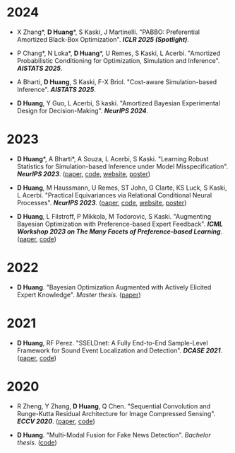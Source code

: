 # 2024

- X Zhang\*, **D Huang**\*, S Kaski, J Martinelli. "PABBO: Preferential Amortized Black-Box Optimization". ***ICLR 2025 (Spotlight)***.

- P Chang\*, N Loka\*, **D Huang**\*, U Remes, S Kaski, L Acerbi. "Amortized Probabilistic Conditioning for Optimization, Simulation and Inference". ***AISTATS 2025***. 

- A Bharti, **D Huang**, S Kaski, F-X Briol. "Cost-aware Simulation-based Inference". ***AISTATS 2025***.

- **D Huang**, Y Guo, L Acerbi, S kaski. "Amortized Bayesian Experimental Design for Decision-Making". ***NeurIPS 2024***.

# 2023

- **D Huang**\*, A Bharti\*, A Souza, L Acerbi, S Kaski. "Learning Robust Statistics for Simulation-based Inference under Model Misspecification". ***NeurIPS 2023***. ([paper](https://proceedings.neurips.cc/paper_files/paper/2023/hash/16c5b4102a6b6eb061e502ce6736ad8a-Abstract-Conference.html), [code](https://github.com/huangdaolang/robust-sbi), [website](https://neurips.cc/virtual/2023/poster/71604), [poster](https://neurips.cc/media/PosterPDFs/NeurIPS%202023/71604.png?t=1701420634.256249))

- **D Huang**, M Haussmann, U Remes, ST John, G Clarte, KS Luck, S Kaski, L Acerbi. "Practical Equivariances via Relational Conditional Neural Processes". ***NeurIPS 2023***. 
([paper](https://proceedings.neurips.cc/paper_files/paper/2023/hash/5d1a382162cb5ed326f1d3dbbfac4c82-Abstract-Conference.html), [code](https://github.com/acerbilab/relational-neural-processes), [website](https://neurips.cc/virtual/2023/poster/69998), [poster](https://neurips.cc/media/PosterPDFs/NeurIPS%202023/69998.png?t=1701903028.6444633))

- **D Huang**, L Filstroff, P Mikkola, M Todorovic, S Kaski. "Augmenting Bayesian Optimization with Preference-based Expert Feedback". ***ICML Workshop 2023 on The Many Facets of Preference-based Learning***. ([paper](https://arxiv.org/abs/2208.08742), [code](https://github.com/huangdaolang/pbnn-bo))

# 2022
- **D Huang**. "Bayesian Optimization Augmented with Actively Elicited Expert Knowledge". *Master thesis*. ([paper](https://aaltodoc.aalto.fi/handle/123456789/115226))


# 2021
- **D Huang**, RF Perez. "SSELDnet: A Fully End-to-End Sample-Level Framework for Sound Event Localization and Detection". ***DCASE 2021***. ([paper](https://dcase.community/documents/challenge2021/technical_reports/DCASE2021_Huang_24_t3.pdf), [code](https://github.com/huangdaolang/DCASE2021-SELD))


# 2020

- R Zheng, Y Zhang, **D Huang**, Q Chen. "Sequential Convolution and Runge-Kutta Residual Architecture for Image Compressed Sensing". ***ECCV 2020***. ([paper](https://www.ecva.net/papers/eccv_2020/papers_ECCV/papers/123540222.pdf), [code](https://github.com/huangdaolang/RK-CCSNet))

- **D Huang**. "Multi-Modal Fusion for Fake News Detection". *Bachelor thesis*. ([code](https://github.com/huangdaolang/Multimodal-Fusion-Fake-News-Detection))
